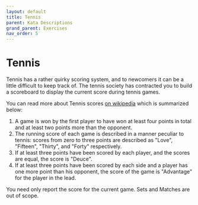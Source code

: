 ```yaml
---
layout: default
title: Tennis
parent: Kata Descriptions
grand_parent: Exercises
nav_order: 5
---
```


# Tennis

Tennis has a rather quirky scoring system, and to newcomers it can be a little difficult to keep track of. The tennis society has contracted you to build a scoreboard to display the current score during tennis games. 

You can read more about Tennis scores [on wikipedia](http://en.wikipedia.org/wiki/Tennis#Scoring) which is summarized below:

1. A game is won by the first player to have won at least four points in total and at least two points more than the opponent.
2. The running score of each game is described in a manner peculiar to tennis: scores from zero to three points are described as "Love", "Fifteen", "Thirty", and "Forty" respectively.
3. If at least three points have been scored by each player, and the scores are equal, the score is "Deuce".
4. If at least three points have been scored by each side and a player has one more point than his opponent, the score of the game is "Advantage" for the player in the lead.

You need only report the score for the current game. Sets and Matches are out of scope.
